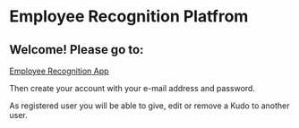 # Employee Recognition Platfrom

## Welcome! Please go to:

[Employee Recognition App](https://employee-recognition-pertynaks.herokuapp.com/)

Then create your account with your e-mail address and password.

As registered user you will be able to give, edit or remove a Kudo to another user.
